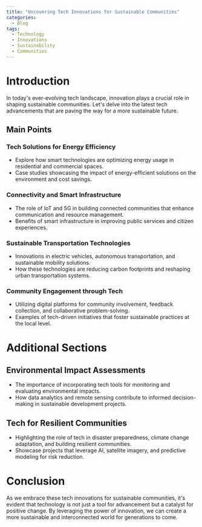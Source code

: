 ```yaml
---
title: "Uncovering Tech Innovations for Sustainable Communities"
categories:
  - Blog
tags:
  - Technology
  - Innovations
  - Sustainability
  - Communities
---
```


# Introduction
In today's ever-evolving tech landscape, innovation plays a crucial role in shaping sustainable communities. Let's delve into the latest tech advancements that are paving the way for a more sustainable future.

## Main Points
### Tech Solutions for Energy Efficiency
- Explore how smart technologies are optimizing energy usage in residential and commercial spaces.
- Case studies showcasing the impact of energy-efficient solutions on the environment and cost savings.

### Connectivity and Smart Infrastructure
- The role of IoT and 5G in building connected communities that enhance communication and resource management.
- Benefits of smart infrastructure in improving public services and citizen experiences.

### Sustainable Transportation Technologies
- Innovations in electric vehicles, autonomous transportation, and sustainable mobility solutions.
- How these technologies are reducing carbon footprints and reshaping urban transportation systems.

### Community Engagement through Tech
- Utilizing digital platforms for community involvement, feedback collection, and collaborative problem-solving.
- Examples of tech-driven initiatives that foster sustainable practices at the local level.

# Additional Sections

## Environmental Impact Assessments
- The importance of incorporating tech tools for monitoring and evaluating environmental impacts.
- How data analytics and remote sensing contribute to informed decision-making in sustainable development projects.

## Tech for Resilient Communities
- Highlighting the role of tech in disaster preparedness, climate change adaptation, and building resilient communities.
- Showcase projects that leverage AI, satellite imagery, and predictive modeling for risk reduction.

# Conclusion
As we embrace these tech innovations for sustainable communities, it's evident that technology is not just a tool for advancement but a catalyst for positive change. By leveraging the power of innovation, we can create a more sustainable and interconnected world for generations to come.